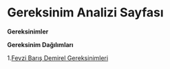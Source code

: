 # Gereksinim Analizi Sayfası

**Gereksinimler**

**Gereksinim Dağılımları**

1.[Fevzi Barış Demirel Gereksinimleri](FevziBarisGereksinim.md)
